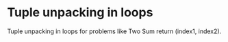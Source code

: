 # Tuple unpacking in loops

Tuple unpacking in loops for problems like Two Sum return (index1, index2).
